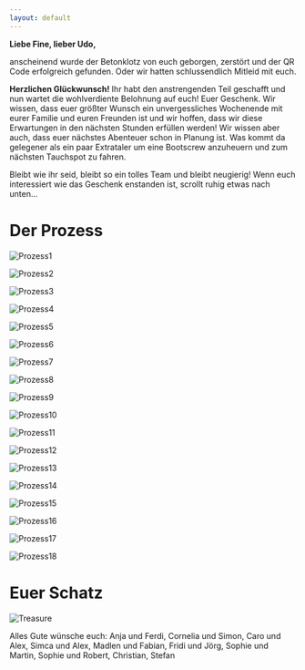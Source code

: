 ```yaml
---
layout: default
---
```


**Liebe Fine, lieber Udo,**

anscheinend wurde der Betonklotz von euch geborgen, zerstört und der QR Code erfolgreich gefunden. Oder wir hatten schlussendlich Mitleid mit euch. 

**Herzlichen Glückwunsch!** Ihr habt den anstrengenden Teil geschafft und nun wartet die wohlverdiente Belohnung auf euch! Euer Geschenk. Wir wissen, dass euer größter Wunsch ein unvergessliches Wochenende mit eurer Familie und euren Freunden ist und wir hoffen, dass wir diese Erwartungen in den nächsten Stunden erfüllen werden! Wir wissen aber auch, dass euer nächstes Abenteuer schon in Planung ist. Was kommt da gelegener als ein paar Extrataler um eine Bootscrew anzuheuern und zum nächsten Tauchspot zu fahren.

Bleibt wie ihr seid, bleibt so ein tolles Team und bleibt neugierig! Wenn euch interessiert wie das Geschenk enstanden ist, scrollt ruhig etwas nach unten... 

# Der Prozess

![Prozess1](assets/images/Prozess_1Medium.png)

![Prozess2](assets/images/Prozess_2Medium.png)

![Prozess3](assets/images/Prozess_3Medium.png)

![Prozess4](assets/images/Prozess_4Medium.png)

![Prozess5](assets/images/Prozess_5Medium.png)

![Prozess6](assets/images/Prozess_6Medium.png)

![Prozess7](assets/images/Prozess_7Medium.png)

![Prozess8](assets/images/Prozess_8Medium.png)

![Prozess9](assets/images/Prozess_9Medium.png)

![Prozess10](assets/images/Prozess_10Medium.png)

![Prozess11](assets/images/Prozess_11Medium.png)

![Prozess12](assets/images/Prozess_12Medium.png)

![Prozess13](assets/images/Prozess_13Medium.png)

![Prozess14](assets/images/Prozess_14Medium.png)

![Prozess15](assets/images/Prozess_15Medium.png)

![Prozess16](assets/images/Prozess_16Medium.png)

![Prozess17](assets/images/Prozess_17Medium.png)

![Prozess18](assets/images/Prozess_18Medium.png)

# Euer Schatz

![Treasure](assets/images/UdoFineTreasure.png)

Alles Gute wünsche euch: Anja und Ferdi, Cornelia und Simon, Caro und Alex, Simca und Alex, Madlen und Fabian, Fridi und Jörg, Sophie und Martin, Sophie und Robert, Christian, Stefan

